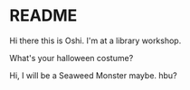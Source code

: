# README

Hi there this is Oshi. I'm at a library workshop.

What's your halloween costume?

Hi, I will be a Seaweed Monster maybe. hbu?
